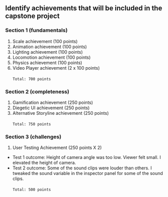 ## Identify achievements that will be included in the capstone project

### Section 1 (fundamentals)

1. Scale achievement (100 points)
2. Animation achievement (100 points)
3. Lighting achievement (100 points)
4. Locomotion achievement (100 points)
5. Physics achievement (100 points)
6. Video Player achievement (2 x 100 points) <br>
<br> `Total: 700 points`


### Section 2 (completeness)

1. Gamification achievement (250 points)
2. Diegetic UI achievement (250 points)
3. Alternative Storyline achievement (250 points) <br>
<br> `Total: 750 points`


### Section 3 (challenges)

1. User Testing Achievement (250 points X 2)
- Test 1 outcome: Height of camera angle was too low.  Viewer felt small.  I elevated the height of camera.<br>  
- Test 2 outcome: Some of the sound clips were louder than others.  I tweaked the sound variable in the inspector panel for some of the sound clips.<br>
<br> `Total: 500 points`
